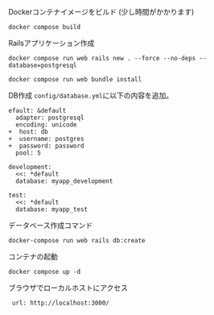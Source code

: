 
Dockerコンテナイメージをビルド
(少し時間がかかります)
```
docker compose build
```

Railsアプリケーション作成
```
docker compose run web rails new . --force --no-deps --database=postgresql
```


```
docker compose run web bundle install
```

DB作成
`config/database.yml`に以下の内容を追加。
```
efault: &default
  adapter: postgresql
  encoding: unicode
+  host: db
+  username: postgres
+  password: password
  pool: 5

development:
  <<: *default
  database: myapp_development

test:
  <<: *default
  database: myapp_test
```

データベース作成コマンド
```
docker-compose run web rails db:create
```

コンテナの起動
```
docker compose up -d
```

ブラウザでローカルホストにアクセス
```
 url: http://localhost:3000/
 ```
